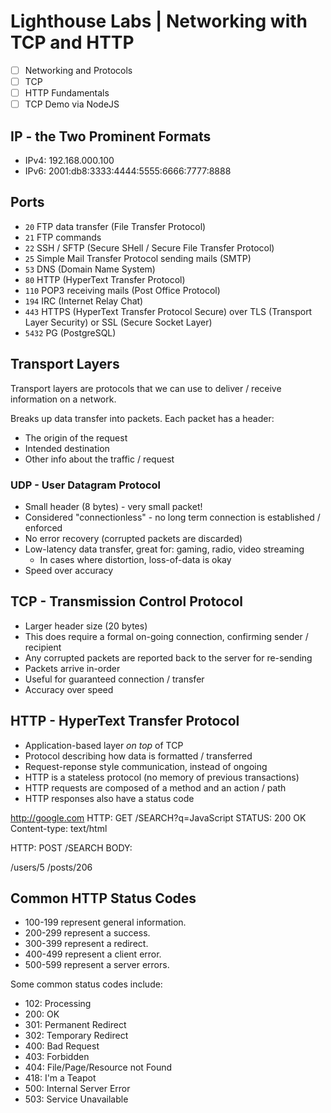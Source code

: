 # Lighthouse Labs | Networking with TCP and HTTP

* [ ] Networking and Protocols
* [ ] TCP
* [ ] HTTP Fundamentals
* [ ] TCP Demo via NodeJS

## IP - the Two Prominent Formats

* IPv4: 192.168.000.100
* IPv6: 2001:db8:3333:4444:5555:6666:7777:8888

## Ports

* `20` FTP data transfer (File Transfer Protocol)
* `21` FTP commands
* `22` SSH / SFTP (Secure SHell / Secure File Transfer Protocol)
* `25` Simple Mail Transfer Protocol sending mails (SMTP)
* `53` DNS (Domain Name System)
* `80` HTTP (HyperText Transfer Protocol)
* `110` POP3 receiving mails (Post Office Protocol)
* `194` IRC (Internet Relay Chat)
* `443` HTTPS (HyperText Transfer Protocol Secure) over TLS (Transport Layer Security) or SSL (Secure Socket Layer)
* `5432` PG (PostgreSQL)

## Transport Layers

Transport layers are protocols that we can use to deliver / receive information on a network.

Breaks up data transfer into packets. Each packet has a header:

* The origin of the request
* Intended destination
* Other info about the traffic / request

### UDP - User Datagram Protocol

* Small header (8 bytes) - very small packet!
* Considered "connectionless" - no long term connection is established / enforced
* No error recovery (corrupted packets are discarded)
* Low-latency data transfer, great for: gaming, radio, video streaming
    * In cases where distortion, loss-of-data is okay
* Speed over accuracy

## TCP - Transmission Control Protocol

* Larger header size (20 bytes)
* This does require a formal on-going connection, confirming sender / recipient
* Any corrupted packets are reported back to the server for re-sending
* Packets arrive in-order
* Useful for guaranteed connection / transfer
* Accuracy over speed

## HTTP - HyperText Transfer Protocol

* Application-based layer *on top* of TCP
* Protocol describing how data is formatted / transferred
* Request-reponse style communication, instead of ongoing
* HTTP is a stateless protocol (no memory of previous transactions)
* HTTP requests are composed of a method and an action / path
* HTTP responses also have a status code

http://google.com
HTTP: GET /SEARCH?q=JavaScript
STATUS: 200 OK
Content-type: text/html

HTTP: POST /SEARCH
BODY: 

/users/5
/posts/206

## Common HTTP Status Codes

* 100-199 represent general information.
* 200-299 represent a success.
* 300-399 represent a redirect.
* 400-499 represent a client error.
* 500-599 represent a server errors.

Some common status codes include:

* 102: Processing
* 200: OK
* 301: Permanent Redirect
* 302: Temporary Redirect
* 400: Bad Request
* 403: Forbidden
* 404: File/Page/Resource not Found
* 418: I'm a Teapot
* 500: Internal Server Error
* 503: Service Unavailable

